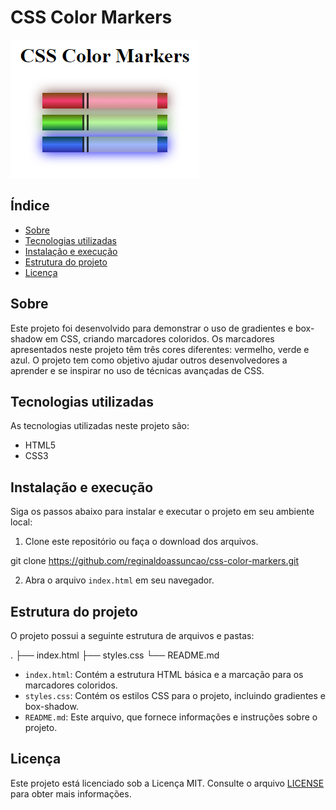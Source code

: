 # CSS Color Markers

![Screenshot dos marcadores coloridos](img/css-makers.png)


## Índice

- [Sobre](#sobre)
- [Tecnologias utilizadas](#tecnologias-utilizadas)
- [Instalação e execução](#instalação-e-execução)
- [Estrutura do projeto](#estrutura-do-projeto)
- [Licença](#licença)

## Sobre

Este projeto foi desenvolvido para demonstrar o uso de gradientes e box-shadow em CSS, criando marcadores coloridos. Os marcadores apresentados neste projeto têm três cores diferentes: vermelho, verde e azul. O projeto tem como objetivo ajudar outros desenvolvedores a aprender e se inspirar no uso de técnicas avançadas de CSS.

## Tecnologias utilizadas

As tecnologias utilizadas neste projeto são:

- HTML5
- CSS3

## Instalação e execução

Siga os passos abaixo para instalar e executar o projeto em seu ambiente local:

1. Clone este repositório ou faça o download dos arquivos.

git clone https://github.com/reginaldoassuncao/css-color-markers.git


2. Abra o arquivo `index.html` em seu navegador.

## Estrutura do projeto

O projeto possui a seguinte estrutura de arquivos e pastas:

.
├── index.html
├── styles.css
└── README.md


- `index.html`: Contém a estrutura HTML básica e a marcação para os marcadores coloridos.
- `styles.css`: Contém os estilos CSS para o projeto, incluindo gradientes e box-shadow.
- `README.md`: Este arquivo, que fornece informações e instruções sobre o projeto.

## Licença

Este projeto está licenciado sob a Licença MIT. Consulte o arquivo [LICENSE](LICENSE) para obter mais informações.

